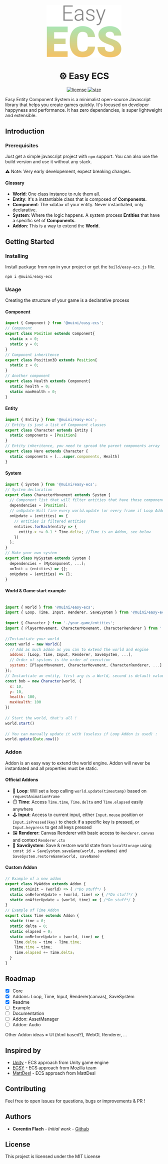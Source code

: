 
<p align="center">
  <img src="https://raw.githubusercontent.com/Muini/easy-ecs/master/easy-ecs.svg" alt="Easy ECS Logo" width="240" />
</p>

<h1 align="center">⚙ Easy ECS</h1>

<p align="center">
    <a href="https://www.npmjs.com/package/@muini/easy-ecs">
        <img src="https://img.shields.io/npm/v/@muini/easy-ecs?style=flat-square" alt="license" />
    </a>
    <a href="https://bundlephobia.com/result?p=@muini/easy-ecs">
        <img src="https://img.shields.io/bundlephobia/min/@muini/easy-ecs?style=flat-square" alt="size" />
    </a>
</p>

Easy Entity Component System is a minimalist open-source Javascript library that helps you create games quickly. It's focused on developer happyness and performance. It has zero dependancies, is super lightweight and extensible.

## Introduction

### Prerequisites

Just get a simple javascript project with `npm` support.
You can also use the build version and use it without any stack.

⚠️ Note: Very early developement, expect breaking changes.

#### Glossary

- **World**: One class instance to rule them all.
- **Entity**: It's a instantiable class that is composed of **Components**.
- **Component**: The «data» of your entity. Never instantiated, only declarative.
- **System**: Where the logic happens. A system process **Entities** that have a specific set of **Components**.
- **Addon**: This is a way to extend the **World**.

## Getting Started

### Installing

Install package from `npm` in your project or get the `build/easy-ecs.js` file.

```javascript
npm i @muini/easy-ecs
```

### Usage

Creating the structure of your game is a declarative process

#### Component
```javascript
import { Component } from '@muini/easy-ecs';
// Component
export class Position extends Component{
  static x = 0;
  static y = 0;
}
// Component inheritence
export class Position3D extends Position{
  static z = 0;
}
// Another component
export class Health extends Component{
  static health = 0;
  static maxHealth = 0;
}
```
#### Entity
```javascript
import { Entity } from '@muini/easy-ecs';
// Entity is just a list of Component classes
export class Character extends Entity {
  static components = [Position]
}
// Entity inheritence, you need to spread the parent components array
export class Hero extends Character {
  static components = [...super.components, Health]
}
```
#### System
```javascript
import { System } from '@muini/easy-ecs';
// System declaration
export class CharacterMovement extends System {
  // Component list that will filter entities that have those components
  dependencies = [Position]; 
  // onUpdate Will fire every world.update (or every frame if Loop Addon is added)
  onUpdate = (entities) => { 
    // entities is filtered entities
    entities.forEach(entity => {
      entity.x += 0.1 * Time.delta; //Time is an Addon, see below
    })
  };
}
// Make your own system
export class MySystem extends System {
  dependencies = [MyComponent, ...]; 
  onInit = (entities) => {};
  onUpdate = (entities) => {};
}
```

#### World & Game start example
```javascript

import { World } from '@muini/easy-ecs';
import { Loop, Time, Input, Renderer, SaveSystem } from '@muini/easy-ecs/addons';

import { Character } from './your-game/entities';
import { PlayerMovement, CharacterMovement, CharacterRenderer } from './your-game/systems';

//Instantiate your world
const world = new World({
  // Add as much addon as you can to extend the world and engine
  addons: [Loop, Time, Input, Renderer, SaveSystem, ...],
  // Order of systems is the order of execution
  systems: [PlayerMovement, CharacterMovement, CharacterRenderer, ...]
});
// Instantiate an entity, first arg is a World, second is default values
const bob = new Character(world, {
  x: 10,
  y: 10,
  health: 100,
  maxHealth: 100
})

// Start the world, that's all !
world.start()

// You can manually update it with (useless if Loop Addon is used) :
world.update(Date.now())

```

### Addon

Addon is an easy way to extend the world engine.
Addon will never be instantiated and all properties must be static.

#### Official Addons

- 🔁 **Loop**: 
  Will set a loop calling `world.update(timestamp)` based on `requestAnimationFrame`
- ⏱️ **Time**: 
  Access `Time.time`, `Time.delta` and `Time.elapsed` easily anywhere
- 🕹️ **Input**: 
  Access to current input, either `Input.mouse` position or `Input.isPressed(key)` to check if a specific key is pressed, or `Input.keypress` to get all keys pressed
- 🖼️ **Renderer**: 
  Canvas Renderer with basic access to `Renderer.canvas` and context `Renderer.ctx`
- 💾 **SaveSystem**: 
  Save & restore world state from `localStorage` using `const id = SaveSystem.saveGame(world, saveName)` and `SaveSystem.restoreGame(world, saveName)`

#### Custom Addon

```javascript
// Example of a new addon
export class MyAddon extends Addon {
  static onInit = (world) => { /*Do stuff*/ }
  static onBeforeUpdate = (world, time) => { /*Do stuff*/ }
  static onAfterUpdate = (world, time) => { /*Do stuff*/ }
}
// Example of Time Addon
export class Time extends Addon {
  static time = 0;
  static delta = 0;
  static elapsed = 0;
  static onBeforeUpdate = (world, time) => {
    Time.delta = time - Time.time;
    Time.time = time;
    Time.elapsed += Time.delta;
  }
}
```

## Roadmap

- [x] Core
- [x] Addons: Loop, Time, Input, Renderer(canvas), SaveSystem
- [x] Readme
- [ ] Example
- [ ] Documentation
- [ ] Addon: AssetManager
- [ ] Addon: Audio

Other Addon ideas = UI (html based?), WebGL Renderer, ...

## Inspired by

* [Unity](https://unity.com/) - ECS approach from Unity game engine
* [ECSY](https://ecsy.io/) - ECS approach from Mozilla team
* [MattDesl](https://twitter.com/mattdesl/status/1283089334791536641) - ECS approach from MattDesl

## Contributing

Feel free to open issues for questions, bugs or improvements & PR !

## Authors

* **Corentin Flach** - *Initial work* - [Github](https://github.com/CorentinFlach)

<!-- See also the list of [contributors](https://github.com/your/project/contributors) who participated in this project. -->

## License

This project is licensed under the MIT License

